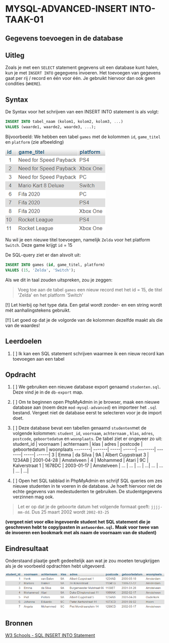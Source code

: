 # MYSQL-ADVANCED-INSERT INTO-TAAK-01

## Gegevens toevoegen in de database


## Uitleg

Zoals je met een `SELECT` statement gegevens uit een database kunt halen, kun je met `INSERT INTO` gegegvens invoeren. Het toevoegen van gegevens gaat per rij / record en één voor één. Je gebruikt hiervoor dan ook geen condities (`WHERE`).


## Syntax

De Syntax voor het schrijven van een INSERT INTO statement is als volgt:
```SQL
INSERT INTO tabel_naam (kolom1, kolom2, kolom3, ...)
VALUES (waarde1, waarde2, waarde3, ...);
```

Bijvoorbeeld: We hebben een tabel `games` met de kolommen `id`, `game_titel` en `platform` (zie afbeelding)

![Output opdracht 1 - SELECT* FROM jaar2016](img/games.png)


Nu wil je een nieuwe titel toevoegen, namelijk `Zelda` voor het platform `Switch`. Deze game krijgt `id` = 15

De SQL-query ziet er dan alsvolt uit:

```SQL
INSERT INTO games (id, game_titel, platform)
VALUES (15, 'Zelda', 'Switch');
```
Als we dit in taal zouden uitspreken, zou je zeggen:

>Voeg toe aan de tabel `games` een nieuw record met het id = 15, de titel 'Zelda' en het platform 'Switch'

[!] Let hierbij op het type data. Een getal wordt zonder- en een string wordt mét aanhalingstekens gebruikt.

[!!] Let goed op dat je de volgorde van de kolommen dezelfde maakt als die van de waardes!

## Leerdoelen

1. [ ] Ik kan een SQL statement schrijven waarmee ik een nieuw record kan toevoegen aan een tabel

## Opdracht

1. [ ] We gebruiken een nieuwe database export genaamd `studenten.sql`. Deze vind je in de `db-export` map.
2. [ ] Om te beginnen open PhpMyAdmin in je browser, maak een nieuwe database aan (noem deze `mod-mysql-advanced`) en importeer het `.sql` bestand. Vergeet niet de database eerst te selecteren voor je de import doet.
3. [ ] Deze database bevat een tabellen genaamd `studenten`met de volgende kolommen: `student_id`, `voornaam`, `achternaam` , `klas`, `adres`, `postcode`, `geboortedatum` en `woonplaats`. De tabel ziet er ongeveer zo uit:
   student_id | voornaam | achternaam | klas | adres | postcode | geboortedatum | woonplaats
   --------| -------| -----| ------| --------| -------| -----| ------|
    3 | Emma | da Silva | 9A | Albert Cuypstraat 3 | 1234AB | 2001-04-28 | Amstelveen |
    4 | Mohammed | Atari | 9C | Kalverstraat 1 | 1678DC | 2003-01-17 | Amstelveen |
   ... | ... | ... | ...| ... | ... | ... | ...|


4. [ ] Open het SQL tabblad in PhpMyAdmin en schrijf SQL queries om zes nieuwe studenten in te voeren in de database. Je hoeft hiervoor niet de echte gegevens van medestudenten te gebruiken. De studentgegevens verzinnen mag ook.

> Let er op dat je de geboorte datum het volgende formaat geeft: `jjjj-mm-dd`. Dus 25 maart 2002 wordt `2002-03-25`

   **(vergeet niet voor elke ingevoerde student het SQL statement die je geschreven hebt te copy/pasten in `antwoorden.sql`. Maak voor twee van de invoeren een bookmark met als naam de voornaam van de student)**



## Eindresultaat

Onderstaand plaatje geeft gedeeltelijk aan wat je zou moeten terugkrijgen als je de voorbeeld opdrachten hebt uitgevoerd.

<!-- ![Output opdracht 1 - SELECT* FROM jaar2016](https://github.com/ROC-van-Amsterdam-College-Amstelland/MYSQL-BASIC/blob/master/2-Select/taak01/img/output.jpg) -->

![Output opdracht 1 - SELECT* FROM jaar2016](img/resultaat-taak1.png)


## Bronnen


[W3 Schools - SQL INSERT INTO Statement](https://www.w3schools.com/sql/sql_insert.asp) 